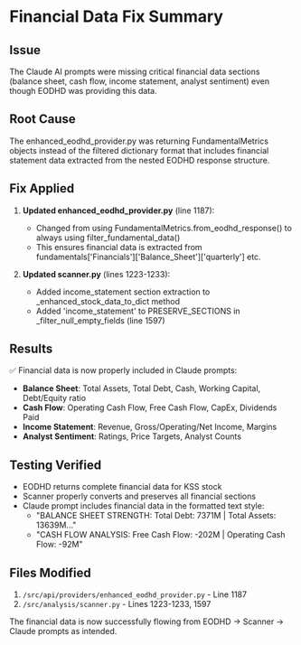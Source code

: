 # Financial Data Fix Summary

## Issue
The Claude AI prompts were missing critical financial data sections (balance sheet, cash flow, income statement, analyst sentiment) even though EODHD was providing this data.

## Root Cause
The enhanced_eodhd_provider.py was returning FundamentalMetrics objects instead of the filtered dictionary format that includes financial statement data extracted from the nested EODHD response structure.

## Fix Applied
1. **Updated enhanced_eodhd_provider.py** (line 1187):
   - Changed from using FundamentalMetrics.from_eodhd_response() to always using filter_fundamental_data()
   - This ensures financial data is extracted from fundamentals['Financials']['Balance_Sheet']['quarterly'] etc.

2. **Updated scanner.py** (lines 1223-1233):
   - Added income_statement section extraction to _enhanced_stock_data_to_dict method
   - Added 'income_statement' to PRESERVE_SECTIONS in _filter_null_empty_fields (line 1597)

## Results
✅ Financial data is now properly included in Claude prompts:
- **Balance Sheet**: Total Assets, Total Debt, Cash, Working Capital, Debt/Equity ratio
- **Cash Flow**: Operating Cash Flow, Free Cash Flow, CapEx, Dividends Paid
- **Income Statement**: Revenue, Gross/Operating/Net Income, Margins
- **Analyst Sentiment**: Ratings, Price Targets, Analyst Counts

## Testing Verified
- EODHD returns complete financial data for KSS stock
- Scanner properly converts and preserves all financial sections
- Claude prompt includes financial data in the formatted text style:
  - "BALANCE SHEET STRENGTH: Total Debt: 7371M | Total Assets: 13639M..."
  - "CASH FLOW ANALYSIS: Free Cash Flow: -202M | Operating Cash Flow: -92M"

## Files Modified
1. `/src/api/providers/enhanced_eodhd_provider.py` - Line 1187
2. `/src/analysis/scanner.py` - Lines 1223-1233, 1597

The financial data is now successfully flowing from EODHD → Scanner → Claude prompts as intended.